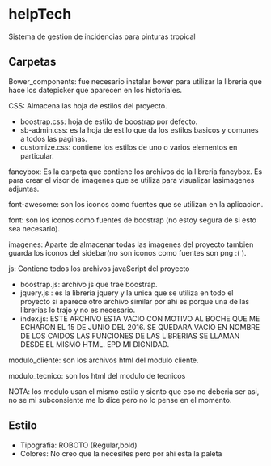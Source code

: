 # helpTech
Sistema de gestion de incidencias para pinturas tropical

## Carpetas
Bower_components: fue necesario instalar bower para utilizar la libreria que hace los datepicker que aparecen en los historiales.

CSS: Almacena las hoja de estilos del proyecto.
* boostrap.css: hoja de estilo de boostrap por defecto.
* sb-admin.css: es la hoja de estilo que da los estilos basicos y comunes a todos las paginas.
* customize.css: contiene los estilos de uno o varios elementos en particular.

fancybox: Es la carpeta que contiene los archivos de la libreria fancybox. Es para crear el visor de imagenes que se 
utiliza para visualizar lasimagenes adjuntas.

font-awesome: son los iconos como fuentes que se utilizan en la aplicacion.

font: son los iconos como fuentes de boostrap (no estoy segura de si esto sea necesario).

imagenes: Aparte de almacenar todas las imagenes del proyecto tambien guarda los iconos del sidebar(no son iconos como fuentes son png :( ).

js: Contiene todos los archivos javaScript del proyecto
* boostrap.js: archivo js que trae boostrap.
* jquery.js : es la libreria jquery y la unica que se utiliza en todo el proyecto si aparece otro archivo similar
por ahi es porque una de las librerias lo trajo y no es necesario.
* index.js: ESTE ARCHIVO ESTA VACIO CON MOTIVO AL BOCHE QUE ME ECHARON EL 15 DE JUNIO DEL 2016. SE QUEDARA VACIO EN NOMBRE DE LOS CAIDOS
LAS FUNCIONES DE LAS LIBRERIAS SE LLAMAN DESDE EL MISMO HTML. EPD MI DIGNIDAD.


modulo_cliente: son los archivos html del modulo cliente.

modulo_tecnico: son los html del modulo de tecnicos

NOTA: los modulo usan el mismo estilo y siento que eso no deberia ser asi, no se mi subconsiente me lo dice pero no lo pense en el momento.

## Estilo

* Tipografia: ROBOTO (Regular,bold)
* Colores: No creo que la necesites pero por ahi esta la paleta

